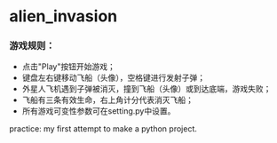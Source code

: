 # alien_invasion



### 游戏规则：
- 点击"Play"按钮开始游戏；
- 键盘左右键移动飞船（头像），空格键进行发射子弹；
- 外星人飞机遇到子弹被消灭，撞到飞船（头像）或到达底端，游戏失败；
- 飞船有三条有效生命，右上角计分代表消灭飞船；
- 所有游戏可变性参数可在setting.py中设置。

practice: my first attempt to make a python project.
